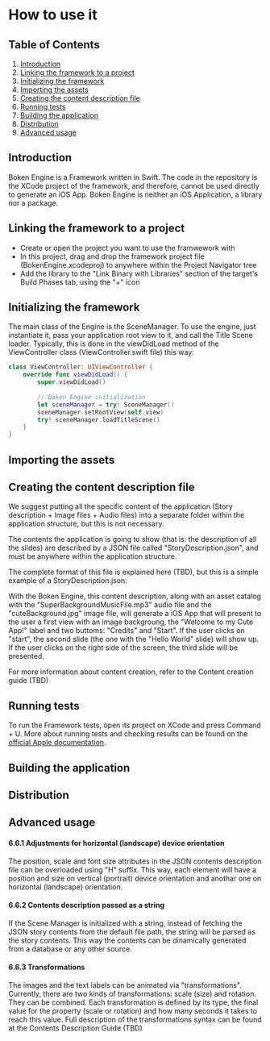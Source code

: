# How to use it
## Table of Contents
1. [Introduction](#introduction)
2. [Linking the framework to a project](#linking-the-framework-to-a-project)
3. [Initializing the framework](#initializing-the-framework)
4. [Importing the assets](#importing-the-assets)
5. [Creating the content description file](#creating-the-content-description-file)
6. [Running tests](#running-tests)
7. [Building the application](#building-the-application)
8. [Distribution](#distribution)
9. [Advanced usage](#advanced-usage)

## Introduction

Boken Engine is a Framework written in Swift. The code in the repository is the XCode project of the framework, and therefore, cannot be used directly to generate an iOS App.
Boken Engine is neither an iOS Application, a library nor a package.

## Linking the framework to a project

-   Create or open the project you want to use the framwework with
-   In this project, drag and drop the framework project file (BokenEngine.xcodeproj) to anywhere within the Project Navigator tree
-   Add the library to the "Link Binary with Libraries" section of the target's Build Phases tab, using the "+" icon

## Initializing the framework

  The main class of the Engine is the SceneManager. To use the engine, just instantiate it, pass your application root view to it, and call the Title Scene loader.
Typically, this is done in the viewDidLoad method of the ViewController class (ViewController.swift file) this way:

```swift
class ViewController: UIViewController {
    override func viewDidLoad() {
        super.viewDidLoad()
		
		// Boken Engine initialization
        let sceneManager = try! SceneManager()
        sceneManager.setRootView(self.view)
        try! sceneManager.loadTitleScene()
    }
}
```

## Importing the assets


## Creating the content description file

We suggest putting all the specific content of the application (Story description + Image files + Audio files) into a separate folder within the application structure, but this is not necessary.

The contents the application is going to show (that is: the description of all the slides) are described by a JSON file called "StoryDescription.json", and must be anywhere within the application structure.

The complete format of this file is explained here (TBD), but this is a simple example of a StoryDescription.json:

With the Boken Engine, this content description, along with an asset catalog with the "SuperBackgroundMusicFile.mp3" audio file and the "cuteBackground.jpg" image file, will generate a iOS App that will present to the user a first view with an image backgroung, the "Welcome to my Cute App!" label and two buttoms: "Credits" and "Start". If the user clicks on "start", the second slide (the one with the "Hello World" slide) will show up. If the user clicks on the right side of the screen, the third slide will be presented.

For more information about content creation, refer to the Content creation guide (TBD)

## Running tests

To run the Framework tests, open its project on XCode and press Command + U. More about running tests and checking results can be found on the [official Apple documentation](https://developer.apple.com/library/archive/documentation/DeveloperTools/Conceptual/testing_with_xcode/chapters/05-running_tests.html).

## Building the application


## Distribution

## Advanced usage

#### 6.6.1 Adjustments for horizontal (landscape) device orientation

The position, scale and font size attributes in the JSON contents description file can be overloaded using "H" suffix. This way, each element will have a position and size on vertical (portrait) device orientation and anothar one on horizontal (landscape) orientation.

#### 6.6.2 Contents description passed as a string

If the Scene Manager is initialized with a string, instead of fetching the JSON story contents from the default file path, the string will be parsed as the story contents. This way the contents can be dinamically generated from a database or any other source.

#### 6.6.3 Transformations

The images and the text labels can be animated via "transformations". Currently, there are two kinds of transformations: scale (size) and rotation. They can be combined. Each transformation is defined by its type, the final value for the property (scale or rotation) and how many seconds it takes to reach this value. Full description of the transformations syntax can be found at the Contents Description Guide (TBD)